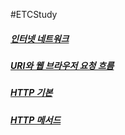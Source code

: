 #ETCStudy
##### [인터넷 네트워크](<인터넷 네트워크.md>)
##### [URI와 웹 브라우저 요청 흐름](<URI와 웹 브라우저 요청 흐름.md>)
##### [HTTP 기본](<HTTP 기본.md>)
##### [HTTP 메서드](<HTTP 메서드.md>)
